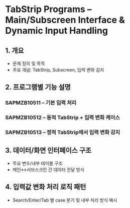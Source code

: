 # TabStrip Programs – Main/Subscreen Interface & Dynamic Input Handling

## 1. 개요
- 문제 정의 및 목적
- 주요 개념: TabStrip, Subscreen, 입력 변화 감지

## 2. 프로그램별 기능 설명
### SAPMZB10511 – 기본 입력 처리
### SAPMZB10512 – 동적 TabStrip + 입력 변화 케이스
### SAPMZB10513 – 정적 TabStrip에서 입력 변화 감지

## 3. 데이터/화면 인터페이스 구조
- 주요 변수/내부 테이블 구조
- 메인↔서브스크린 간 데이터 전달 방식

## 4. 입력값 변화 처리 로직 패턴
- Search/Enter/Tab 별 case 분기 및 내부 처리 방식 예시
